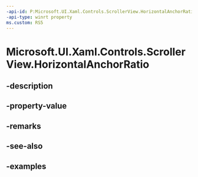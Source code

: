 ```yaml
---
-api-id: P:Microsoft.UI.Xaml.Controls.ScrollerView.HorizontalAnchorRatio
-api-type: winrt property
ms.custom: RS5
---
```


<!-- Property syntax.
public double HorizontalAnchorRatio { get;  set; }
-->

# Microsoft.UI.Xaml.Controls.ScrollerView.HorizontalAnchorRatio

## -description

## -property-value

## -remarks

## -see-also

## -examples

